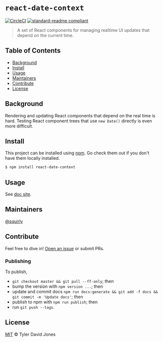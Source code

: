 # `react-date-context`

[![CircleCI](https://circleci.com/gh/squirly/react-date-context/tree/master.svg?style=svg)](https://circleci.com/gh/squirly/react-date-context/tree/master)
[![standard-readme compliant](https://img.shields.io/badge/readme%20style-standard-brightgreen.svg?style=flat-square)](https://github.com/RichardLitt/standard-readme)

> A set of React components for managing realtime UI updates that depend on the
> current time.

## Table of Contents

*   [Background](#background)
*   [Install](#install)
*   [Usage](#usage)
*   [Maintainers](#maintainers)
*   [Contribute](#contribute)
*   [License](#license)

## Background

Rendering and updating React components that depend on the real time is hard.
Testing React component trees that use `new Date()` directly is even more
difficult.

## Install

This project can be installed using [npm](https://npmjs.com). Go check them out
if you don't have them locally installed.

```sh
$ npm install react-date-context
```

## Usage

See [doc site](http://squirly.github.io/react-date-context/globals.html).

## Maintainers

[@squirly](https://github.com/squirly)

## Contribute

Feel free to dive in!
[Open an issue](https://github.com/RichardLitt/standard-readme/issues/new) or
submit PRs.

### Publishing

To publish,

*   `git checkout master && git pull --ff-only`; then
*   bump the version with `npm version ...`; then
*   update and commit docs `npm run docs:generate && git add -f docs && git commit -m 'Update docs'`; then
*   publish to npm with `npm run publish`; then
*   run `git push --tags`.

## License

[MIT](LICENSE) © Tyler David Jones
